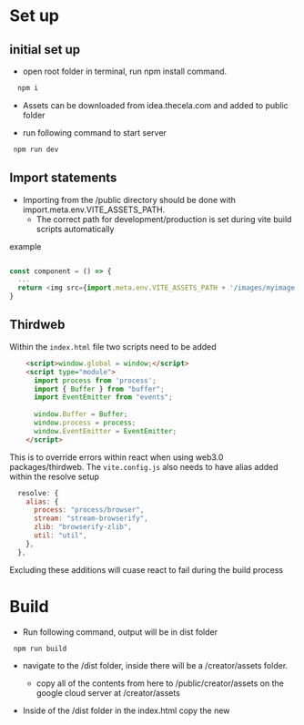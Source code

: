 # Set up

## initial set up

- open root folder in terminal, run npm install command.

```bash
  npm i
```

- Assets can be downloaded from idea.thecela.com and added to public folder

- run following command to start server

```bash
 npm run dev
```

## Import statements

- Importing from the /public directory should be done with import.meta.env.VITE_ASSETS_PATH.
  - The correct path for development/production is set during vite build scripts automatically

example

```js

const component = () => {
  ...
  return <img src={import.meta.env.VITE_ASSETS_PATH + '/images/myimage.png'}></img>
}

```

## Thirdweb

  Within the `index.html` file two scripts need to be added

  ```html
      <script>window.global = window;</script>
      <script type="module">
        import process from 'process';
        import { Buffer } from "buffer";
        import EventEmitter from "events";
      
        window.Buffer = Buffer;
        window.process = process;
        window.EventEmitter = EventEmitter;
      </script>
  ```

  This is to override errors within react when using web3.0 packages/thirdweb.
  The `vite.config.js` also needs to have alias added within the resolve setup

  ```js
    resolve: {
      alias: {
        process: "process/browser",
        stream: "stream-browserify",
        zlib: "browserify-zlib",
        util: "util",
      },
    },
  ```

  Excluding these additions will cuase react to fail during the build process

# Build

- Run following command, output will be in dist folder

```bash
 npm run build
```

- navigate to the /dist folder, inside there will be a /creator/assets folder.
  - copy all of the contents from here to /public/creator/assets on the google cloud server at /creator/assets

- Inside of the /dist folder in the index.html copy the new <script> src field

Example:

```html
    <script type="module" crossorigin src="/creator/assets/index.93aa2a11.js"></script>
```

- On the server navigate to the reactApp.blade.php file inside of resources/views and replace the old script source with what you copied

Example:

```php
    <script type='module' crossorigin src="{{ asset('/creator/assets/index.d95902c6.js') }}"><script>
```
